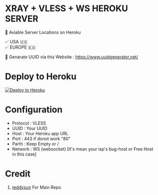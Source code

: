 # XRAY + VLESS + WS HEROKU SERVER

🔰 Aviable Server Locations on Heroku 

<p>✅ USA 🇺🇸<br>
✅ EUROPE 🇪🇺</p>

🔰 Genarate UUID via this Website : https://www.uuidgenerator.net/

# Deploy to Heroku

<p><a href="https://dashboard.heroku.com/new?template=https://github.com/moltft/heroku-xray-ws-server"> <img src="https://www.herokucdn.com/deploy/button.svg" alt="Deploy to Heroku" /></a></p>

# Configuration 

- Protocol : VLESS
- UUID : Your UUID
- Host : Your Heroku app URL
- Port : 443 if donot work "80"
- Parth : Keep Empty or /
- Network : WS (websocket) [It's mean your isp's bug-host or Free Host in this case]

# Credit

1. [teddysun](https://github.com/teddysun) For Main Repo
